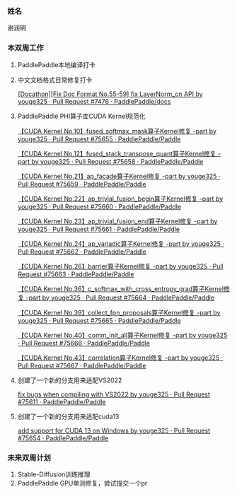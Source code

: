 ### 姓名

谢润明

### 本双周工作

1. PaddlePaddle本地编译打卡

2. 中文文档格式日常修复打卡

   [[Docathon\][Fix Doc Format No.55-59] fix LayerNorm_cn API by youge325 · Pull Request #7476 · PaddlePaddle/docs](https://github.com/PaddlePaddle/docs/pull/7476)

3. PaddlePaddle PHI算子库CUDA Kernel规范化

   [【CUDA Kernel No.10】fused_softmax_mask算子Kernel修复 -part by youge325 · Pull Request #75655 · PaddlePaddle/Paddle](https://github.com/PaddlePaddle/Paddle/pull/75655)

   [【CUDA Kernel No.12】fused_stack_transpose_quant算子Kernel修复 -part by youge325 · Pull Request #75658 · PaddlePaddle/Paddle](https://github.com/PaddlePaddle/Paddle/pull/75658)

   [【CUDA Kernel No.21】ap_facade算子Kernel修复 -part by youge325 · Pull Request #75659 · PaddlePaddle/Paddle](https://github.com/PaddlePaddle/Paddle/pull/75659)

   [【CUDA Kernel No.22】ap_trivial_fusion_begin算子Kernel修复 -part by youge325 · Pull Request #75660 · PaddlePaddle/Paddle](https://github.com/PaddlePaddle/Paddle/pull/75660)

   [【CUDA Kernel No.23】ap_trivial_fusion_end算子Kernel修复 -part by youge325 · Pull Request #75661 · PaddlePaddle/Paddle](https://github.com/PaddlePaddle/Paddle/pull/75661)

   [【CUDA Kernel No.24】ap_variadic算子Kernel修复 -part by youge325 · Pull Request #75662 · PaddlePaddle/Paddle](https://github.com/PaddlePaddle/Paddle/pull/75662)

   [【CUDA Kernel No.26】barrier算子Kernel修复 -part by youge325 · Pull Request #75663 · PaddlePaddle/Paddle](https://github.com/PaddlePaddle/Paddle/pull/75663)

   [【CUDA Kernel No.36】c_softmax_with_cross_entropy_grad算子Kernel修复 -part by youge325 · Pull Request #75664 · PaddlePaddle/Paddle](https://github.com/PaddlePaddle/Paddle/pull/75664)

   [【CUDA Kernel No.39】collect_fpn_proposals算子Kernel修复 -part by youge325 · Pull Request #75665 · PaddlePaddle/Paddle](https://github.com/PaddlePaddle/Paddle/pull/75665)

   [【CUDA Kernel No.40】comm_init_all算子Kernel修复 -part by youge325 · Pull Request #75666 · PaddlePaddle/Paddle](https://github.com/PaddlePaddle/Paddle/pull/75666)

   [【CUDA Kernel No.43】correlation算子Kernel修复 -part by youge325 · Pull Request #75667 · PaddlePaddle/Paddle](https://github.com/PaddlePaddle/Paddle/pull/75667)

4. 创建了一个新的分支用来适配VS2022

   [fix bugs when compiling with VS2022 by youge325 · Pull Request #75611 · PaddlePaddle/Paddle](https://github.com/PaddlePaddle/Paddle/pull/75611)

5. 创建了一个新的分支用来适配cuda13

   [add support for CUDA 13 on Windows by youge325 · Pull Request #75654 · PaddlePaddle/Paddle](https://github.com/PaddlePaddle/Paddle/pull/75654)

### 未来双周计划

1. Stable-Diffusion训练推理
2. PaddlePaddle GPU单测修复，尝试提交一个pr
